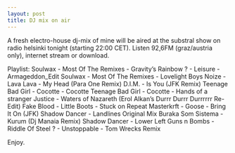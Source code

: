 ```yaml
---
layout: post
title: DJ mix on air
---
```

A fresh electro-house dj-mix of mine will be aired at the substral show on radio helsinki tonight (starting 22:00 CET).
Listen 92,6FM (graz/austria only),  internet stream or download.

Playlist:
Soulwax - Most Of The Remixes - Gravity’s Rainbow
? - Leisure - Armageddon_Edit
Soulwax - Most Of The Remixes - Lovelight
Boys Noize - Lava Lava - My Head (Para One Remix)
D.I.M. - Is You (JFK Remix)
Teenage Bad Girl - Cocotte - Cocotte
Teenage Bad Girl - Cocotte - Hands of a stranger
Justice - Waters of Nazareth (Erol Alkan’s Durrr Durrr Durrrrrr Re-Edit)
Fake Blood - Little Boots - Stuck on Repeat
Masterkrft - Goose - Bring It On (JFK)
Shadow Dancer - Landlines Original Mix
Buraka Som Sistema - Kurum (Dj Manaia Remix)
Shadow Dancer - Lower Left
Guns n Bombs - Riddle Of Steel
? - Unstoppable - Tom Wrecks Remix

Enjoy.
